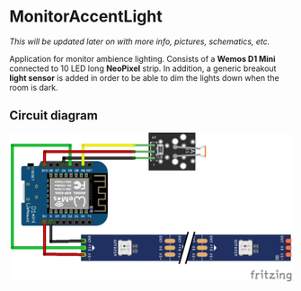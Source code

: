 # MonitorAccentLight

_This will be updated later on with more info, pictures, schematics, etc._

Application for monitor ambience lighting. Consists of a **Wemos D1 Mini** connected to 10 LED long **NeoPixel** strip. In addition, a generic breakout **light sensor** is added in order to be able to dim the lights down when the room is dark.


## Circuit diagram

![Alt text](Schematic.png?raw=true "Schematic")
